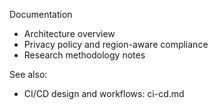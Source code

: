 Documentation

- Architecture overview
- Privacy policy and region-aware compliance
- Research methodology notes

See also:

- CI/CD design and workflows: ci-cd.md
